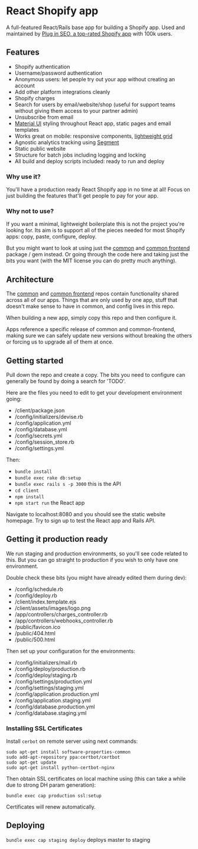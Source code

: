 # React Shopify app

A full-featured React/Rails base app for building a Shopify app. Used and maintained by [Plug in SEO, a top-rated Shopify app](https://apps.shopify.com/plug-in-seo) with 100k users.

## Features

* Shopify authentication
* Username/password authentication
* Anonymous users: let people try out your app without creating an account
* Add other platform integrations cleanly
* Shopify charges
* Search for users by email/website/shop (useful for support teams without giving them access to your partner admin)
* Unsubscribe from email
* [Material UI](http://www.material-ui.com/#/) styling throughout React app, static pages and email templates
* Works great on mobile: responsive components, [lightweight grid](http://neat.bourbon.io/)
* Agnostic analytics tracking using [Segment](https://segment.com/)
* Static public website
* Structure for batch jobs including logging and locking
* All build and deploy scripts included: ready to run and deploy

### Why use it?

You'll have a production ready React Shopify app in no time at all! Focus on just building the features that'll get people to pay for your app.

### Why not to use?

If you want a minimal, lightweight boilerplate this is not the project you're looking for. Its aim is to support all of the pieces needed for most Shopify apps: copy, paste, configure, deploy.

But you might want to look at using just the [common](https://github.com/pemberton-rank/common) and [common frontend](https://github.com/pemberton-rank/common-frontend) package / gem instead. Or going through the code here and taking just the bits you want (with the MIT license you can do pretty much anything).

## Architecture

The [common](https://github.com/pemberton-rank/common) and [common frontend](https://github.com/pemberton-rank/common-frontend) repos contain functionality shared across all of our apps. Things that are only used by one app, stuff that doesn't make sense to have in common, and config lives in this repo.

When building a new app, simply copy this repo and then configure it.

Apps reference a specific release of common and common-frontend, making sure we can safely update new versions without breaking the others or forcing us to upgrade all of them at once.

## Getting started

Pull down the repo and create a copy. The bits you need to configure can generally be found by doing a search for 'TODO'.

Here are the files you need to edit to get your development environment going:

* /client/package.json
* /config/initializers/devise.rb
* /config/application.yml
* /config/database.yml
* /config/secrets.yml
* /config/session_store.rb
* /config/settings.yml

Then:

* ```bundle install```
* ```bundle exec rake db:setup```
* ```bundle exec rails s -p 3000``` this is the API
* ```cd client```
* ```npm install```
* ```npm start run``` the React app

Navigate to localhost:8080 and you should see the static website homepage. Try to sign up to test the React app and Rails API.

## Getting it production ready

We run staging and production environments, so you'll see code related to this. But you can go straight to production if you wish to only have one environment.

Double check these bits (you might have already edited them during dev):

* /config/schedule.rb
* /config/deploy.rb
* /client/index.template.ejs
* /client/assets/images/logo.png
* /app/controllers/charges_controller.rb
* /app/controllers/webhooks_controller.rb
* /public/favicon.ico
* /public/404.html
* /public/500.html

Then set up your configuration for the environments:

* /config/initializers/mail.rb
* /config/deploy/production.rb
* /config/deploy/staging.rb
* /config/settings/production.yml
* /config/settings/staging.yml
* /config/application.production.yml
* /config/application.staging.yml
* /config/database.production.yml
* /config/database.staging.yml

### Installing SSL Certificates
Install `cerbot` on remote server using next commands:

```
sudo apt-get install software-properties-common
sudo add-apt-repository ppa:certbot/certbot
sudo apt-get update
sudo apt-get install python-certbot-nginx
```

Then obtain SSL certificates on local machine using (this can take a while due to strong DH param generation):

`bundle exec cap production ssl:setup`

Certificates will renew automatically.


## Deploying

```bundle exec cap staging deploy``` deploys master to staging

